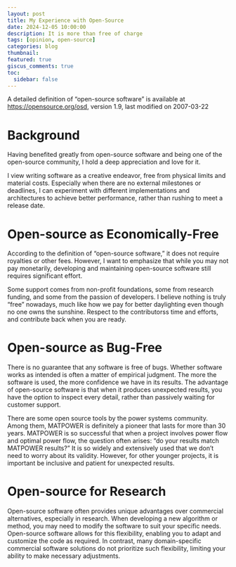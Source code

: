 ```yaml
---
layout: post
title: My Experience with Open-Source
date: 2024-12-05 10:00:00
description: It is more than free of charge
tags: [opinion, open-source]
categories: blog
thumbnail:
featured: true
giscus_comments: true
toc:
  sidebar: false
---
```


A detailed definition of “open-source software” is available at https://opensource.org/osd, version 1.9, last modified on 2007-03-22

# Background

Having benefited greatly from open-source software and being one of the open-source community, I hold a deep appreciation and love for it.

I view writing software as a creative endeavor, free from physical limits and material costs. Especially when there are no external milestones or deadlines, I can experiment with different implementations and architectures to achieve better performance, rather than rushing to meet a release date.

# Open-source as Economically-Free

According to the definition of “open-source software,” it does not require royalties or other fees. However, I want to emphasize that while you may not pay monetarily, developing and maintaining open-source software still requires significant effort.

Some support comes from non-profit foundations, some from research funding, and some from the passion of developers. I believe nothing is truly “free” nowadays, much like how we pay for better daylighting even though no one owns the sunshine. Respect to the contributorss time and efforts, and contribute back when you are ready.

# Open-source as Bug-Free

There is no guarantee that any software is free of bugs. Whether software works as intended is often a matter of empirical judgment. The more the software is used, the more confidence we have in its results. The advantage of open-source software is that when it produces unexpected results, you have the option to inspect every detail, rather than passively waiting for customer support.

There are some open source tools by the power systems community. Among them, MATPOWER is definitely a pioneer that lasts for more than 30 years. MATPOWER is so successful that when a project involves power flow and optimal power flow, the question often arises: “do your results match MATPOWER results?” It is so widely and extensively used that we don’t need to worry about its validity. However, for other younger projects, it is important be inclusive and patient for unexpected results.

# Open-source for Research

Open-source software often provides unique advantages over commercial alternatives, especially in research. When developing a new algorithm or method, you may need to modify the software to suit your specific needs. Open-source software allows for this flexibility, enabling you to adapt and customize the code as required. In contrast, many domain-specific commercial software solutions do not prioritize such flexibility, limiting your ability to make necessary adjustments.
